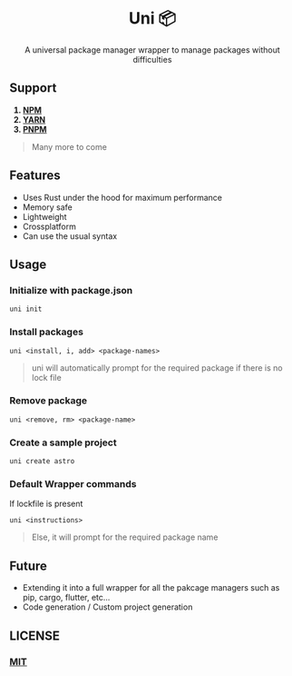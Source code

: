 <div align="center">

# Uni 📦

A universal package manager wrapper to manage packages without difficulties

</div>

## Support 

<strong>
  
1. [NPM](https://www.npmjs.com/)
2. [YARN](https://classic.yarnpkg.com/en/docs/install#windows-stable)
3. [PNPM](https://pnpm.io/installation)
  
</strong>

> Many more to come

  
## Features
- Uses Rust under the hood for maximum performance
- Memory safe
- Lightweight
- Crossplatform
- Can use the usual syntax

## Usage

### Initialize with package.json

```
uni init
```

### Install packages

```
uni <install, i, add> <package-names>
```

>  uni will automatically prompt for the required package if there is no lock file

### Remove package

```
uni <remove, rm> <package-name>
```

### Create a sample project

```
uni create astro
```

### Default Wrapper commands

If lockfile is present
```
uni <instructions>
```

> Else, it will prompt for the required package name

## Future

- Extending it into a full wrapper for all the pakcage managers such as pip, cargo, flutter, etc...
- Code generation / Custom project generation

## LICENSE

### [MIT](https://github.com/Rajaniraiyn/upm/blob/main/LICENSE)
